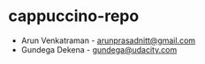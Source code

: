 # cappuccino-repo
* Arun Venkatraman - arunprasadnitt@gmail.com
* Gundega Dekena - gundega@udacity.com
